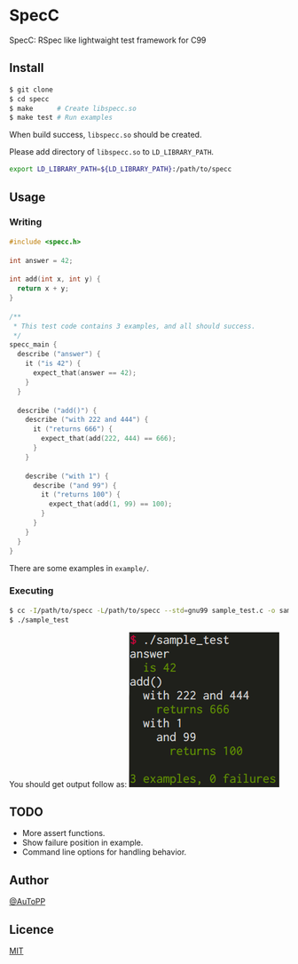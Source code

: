 # SpecC

SpecC: RSpec like lightwaight test framework for C99

## Install

```bash
$ git clone 
$ cd specc
$ make      # Create libspecc.so
$ make test # Run examples
```

When build success, `libspecc.so` should be created.

Please add directory of `libspecc.so` to `LD_LIBRARY_PATH`.

```bash
export LD_LIBRARY_PATH=${LD_LIBRARY_PATH}:/path/to/specc
```

## Usage

### Writing

```c
#include <specc.h>

int answer = 42;

int add(int x, int y) {
  return x + y;
}

/**
 * This test code contains 3 examples, and all should success.
 */
specc_main {
  describe ("answer") {
    it ("is 42") {
      expect_that(answer == 42);
    }
  }

  describe ("add()") {
    describe ("with 222 and 444") {
      it ("returns 666") {
        expect_that(add(222, 444) == 666);
      }
    }

    describe ("with 1") {
      describe ("and 99") {
        it ("returns 100") {
          expect_that(add(1, 99) == 100);
        }
      }
    }
  }
}
```

There are some examples in `example/`.

### Executing

```bash
$ cc -I/path/to/specc -L/path/to/specc --std=gnu99 sample_test.c -o sample_test -lspecc
$ ./sample_test
```

You should get output follow as:
![](result.png)

## TODO
* More assert functions.
* Show failure position in example.
* Command line options for handling behavior.

## Author
[@AuToPP](https://twitter.com/AuToPP)

## Licence
[MIT](LICENCE.txt)
